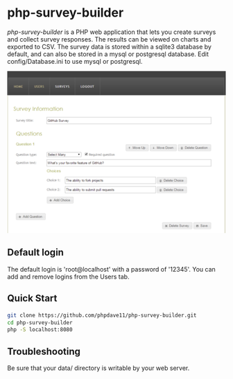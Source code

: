 # php-survey-builder

*php-survey-builder* is a PHP web application that lets you create surveys and collect survey responses. The results can be viewed on charts and exported to CSV. The survey data is stored within a sqlite3 database by default, and can also be stored in a mysql or postgresql database.  Edit config/Database.ini to use mysql or postgresql.

![screenshot of php-survey-builder](https://github.com/Parth59/TezSurvey/blob/master/ScreenShot.png)

## Default login

The default login is 'root@localhost' with a password of '12345'. You can add and remove logins from the Users tab.

## Quick Start
```sh
git clone https://github.com/phpdave11/php-survey-builder.git
cd php-survey-builder
php -S localhost:8080
```

## Troubleshooting

Be sure that your data/ directory is writable by your web server.
